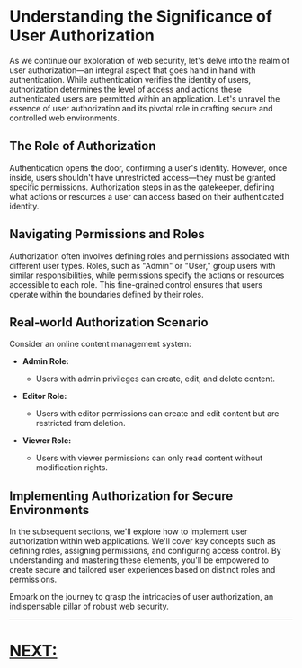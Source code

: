 # Understanding the Significance of User Authorization

As we continue our exploration of web security, let's delve into the realm of user authorization—an integral aspect that goes hand in hand with authentication. While authentication verifies the identity of users, authorization determines the level of access and actions these authenticated users are permitted within an application. Let's unravel the essence of user authorization and its pivotal role in crafting secure and controlled web environments.

## The Role of Authorization

Authentication opens the door, confirming a user's identity. However, once inside, users shouldn't have unrestricted access—they must be granted specific permissions. Authorization steps in as the gatekeeper, defining what actions or resources a user can access based on their authenticated identity.

## Navigating Permissions and Roles

Authorization often involves defining roles and permissions associated with different user types. Roles, such as "Admin" or "User," group users with similar responsibilities, while permissions specify the actions or resources accessible to each role. This fine-grained control ensures that users operate within the boundaries defined by their roles.

## Real-world Authorization Scenario

Consider an online content management system:

- **Admin Role:**
    - Users with admin privileges can create, edit, and delete content.

- **Editor Role:**
    - Users with editor permissions can create and edit content but are restricted from deletion.

- **Viewer Role:**
    - Users with viewer permissions can only read content without modification rights.

## Implementing Authorization for Secure Environments

In the subsequent sections, we'll explore how to implement user authorization within web applications. We'll cover key concepts such as defining roles, assigning permissions, and configuring access control. By understanding and mastering these elements, you'll be empowered to create secure and tailored user experiences based on distinct roles and permissions.

Embark on the journey to grasp the intricacies of user authorization, an indispensable pillar of robust web security.

---

# [NEXT: ]()